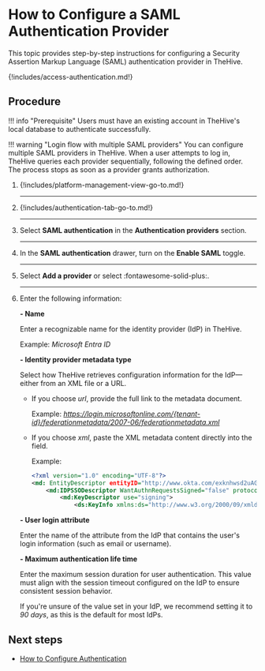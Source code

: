 # How to Configure a SAML Authentication Provider

<!-- md:license Platinum -->

This topic provides step-by-step instructions for configuring a Security Assertion Markup Language (SAML) authentication provider in TheHive.

{!includes/access-authentication.md!}

<h2>Procedure</h2>

!!! info "Prerequisite"
    Users must have an existing account in TheHive's local database to authenticate successfully.

!!! warning "Login flow with multiple SAML providers"
    You can configure multiple SAML providers in TheHive. When a user attempts to log in, TheHive queries each provider sequentially, following the defined order. The process stops as soon as a provider grants authorization.

1. {!includes/platform-management-view-go-to.md!}

    ---

2. {!includes/authentication-tab-go-to.md!}

    ---

3. Select **SAML authentication** in the **Authentication providers** section.

    ---

4. In the **SAML authentication** drawer, turn on the **Enable SAML** toggle.

    ---

5. Select **Add a provider** or select :fontawesome-solid-plus:.

    ---

6. Enter the following information:

    **- Name**

    Enter a recognizable name for the identity provider (IdP) in TheHive.

    Example: *Microsoft Entra ID*

    **- Identity provider metadata type**

    Select how TheHive retrieves configuration information for the IdP—either from an XML file or a URL.

    * If you choose *url*, provide the full link to the metadata document.
    
        Example: *https://login.microsoftonline.com/{tenant-id}/federationmetadata/2007-06/federationmetadata.xml*

    * If you choose *xml*, paste the XML metadata content directly into the field.
    
        Example: 

        ``` xml
        <?xml version="1.0" encoding="UTF-8"?>
        <md: EntityDescriptor entityID="http://www.okta.com/exknhwsd2uAGUSK66696"               xmlns="urn:oasis:names:tc:SAML:2.0:metadata">
            <md:IDPSSODescriptor WantAuthnRequestsSigned="false" protocolSupportEnumeration="urn:oasis:names:tc:SAML:2.0:protocol">
                <md:KeyDescriptor use="signing">
                    <ds:KeyInfo xmlns:ds="http://www.w3.org/2000/09/xmldsig#">
        ```

    **- User login attribute**

    Enter the name of the attribute from the IdP that contains the user's login information (such as email or username).

    **- Maximum authentication life time**

    Enter the maximum session duration for user authentication. This value must align with the session timeout configured on the IdP to ensure consistent session behavior.

    If you're unsure of the value set in your IdP, we recommend setting it to *90 days*, as this is the default for most IdPs.

<h2>Next steps</h2>

* [How to Configure Authentication](configure-authentication.md)